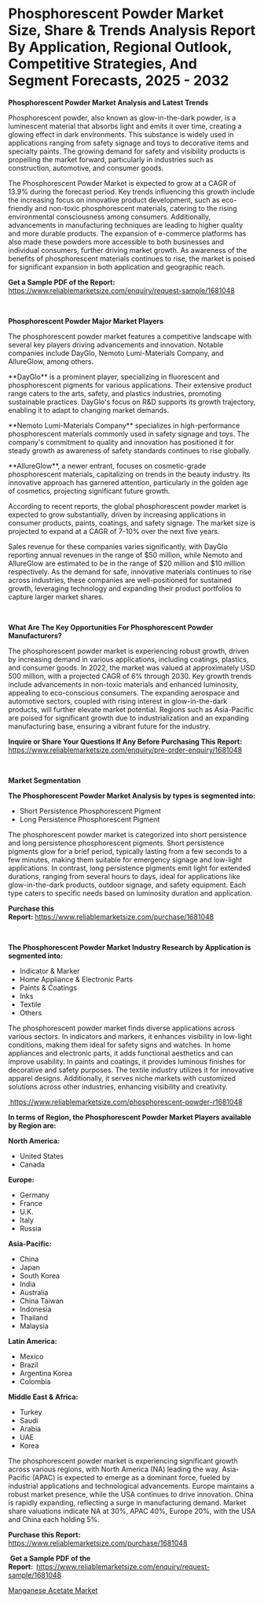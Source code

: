 <p><h1>Phosphorescent Powder Market Size, Share & Trends Analysis Report By Application, Regional Outlook, Competitive Strategies, And Segment Forecasts, 2025 - 2032</h1></p><p><strong>Phosphorescent Powder Market Analysis and Latest Trends</strong></p>
<p><p>Phosphorescent powder, also known as glow-in-the-dark powder, is a luminescent material that absorbs light and emits it over time, creating a glowing effect in dark environments. This substance is widely used in applications ranging from safety signage and toys to decorative items and specialty paints. The growing demand for safety and visibility products is propelling the market forward, particularly in industries such as construction, automotive, and consumer goods.</p><p>The Phosphorescent Powder Market is expected to grow at a CAGR of 13.9% during the forecast period. Key trends influencing this growth include the increasing focus on innovative product development, such as eco-friendly and non-toxic phosphorescent materials, catering to the rising environmental consciousness among consumers. Additionally, advancements in manufacturing techniques are leading to higher quality and more durable products. The expansion of e-commerce platforms has also made these powders more accessible to both businesses and individual consumers, further driving market growth. As awareness of the benefits of phosphorescent materials continues to rise, the market is poised for significant expansion in both application and geographic reach.</p></p>
<p><strong>Get a Sample PDF of the Report:&nbsp;</strong> <a href="https://www.reliablemarketsize.com/enquiry/request-sample/1681048?utm_campaign=3165&utm_medium=2&utm_source=Github&utm_content=ia&utm_term=01042025&utm_id=phosphorescent-powder">https://www.reliablemarketsize.com/enquiry/request-sample/1681048</a></p>
<p>&nbsp;</p>
<p><strong>Phosphorescent Powder Major Market Players</strong></p>
<p><p>The phosphorescent powder market features a competitive landscape with several key players driving advancements and innovation. Notable companies include DayGlo, Nemoto Lumi-Materials Company, and AllureGlow, among others.</p><p>**DayGlo** is a prominent player, specializing in fluorescent and phosphorescent pigments for various applications. Their extensive product range caters to the arts, safety, and plastics industries, promoting sustainable practices. DayGlo's focus on R&D supports its growth trajectory, enabling it to adapt to changing market demands.</p><p>**Nemoto Lumi-Materials Company** specializes in high-performance phosphorescent materials commonly used in safety signage and toys. The company's commitment to quality and innovation has positioned it for steady growth as awareness of safety standards continues to rise globally.</p><p>**AllureGlow**, a newer entrant, focuses on cosmetic-grade phosphorescent materials, capitalizing on trends in the beauty industry. Its innovative approach has garnered attention, particularly in the golden age of cosmetics, projecting significant future growth.</p><p>According to recent reports, the global phosphorescent powder market is expected to grow substantially, driven by increasing applications in consumer products, paints, coatings, and safety signage. The market size is projected to expand at a CAGR of 7-10% over the next five years.</p><p>Sales revenue for these companies varies significantly, with DayGlo reporting annual revenues in the range of $50 million, while Nemoto and AllureGlow are estimated to be in the range of $20 million and $10 million respectively. As the demand for safe, innovative materials continues to rise across industries, these companies are well-positioned for sustained growth, leveraging technology and expanding their product portfolios to capture larger market shares.</p></p>
<p>&nbsp;</p>
<p><strong>What Are The Key Opportunities For Phosphorescent Powder Manufacturers?</strong></p>
<p><p>The phosphorescent powder market is experiencing robust growth, driven by increasing demand in various applications, including coatings, plastics, and consumer goods. In 2022, the market was valued at approximately USD 500 million, with a projected CAGR of 6% through 2030. Key growth trends include advancements in non-toxic materials and enhanced luminosity, appealing to eco-conscious consumers. The expanding aerospace and automotive sectors, coupled with rising interest in glow-in-the-dark products, will further elevate market potential. Regions such as Asia-Pacific are poised for significant growth due to industrialization and an expanding manufacturing base, ensuring a vibrant future for the industry.</p></p>
<p><strong>Inquire or Share Your Questions If Any Before Purchasing This Report:</strong> <a href="https://www.reliablemarketsize.com/enquiry/pre-order-enquiry/1681048?utm_campaign=3165&utm_medium=2&utm_source=Github&utm_content=ia&utm_term=01042025&utm_id=phosphorescent-powder">https://www.reliablemarketsize.com/enquiry/pre-order-enquiry/1681048</a></p>
<p>&nbsp;</p>
<p><strong>Market Segmentation</strong></p>
<p><strong>The Phosphorescent Powder Market Analysis by types is segmented into:</strong></p>
<p><ul><li>Short Persistence Phosphorescent Pigment</li><li>Long Persistence Phosphorescent Pigment</li></ul></p>
<p><p>The phosphorescent powder market is categorized into short persistence and long persistence phosphorescent pigments. Short persistence pigments glow for a brief period, typically lasting from a few seconds to a few minutes, making them suitable for emergency signage and low-light applications. In contrast, long persistence pigments emit light for extended durations, ranging from several hours to days, ideal for applications like glow-in-the-dark products, outdoor signage, and safety equipment. Each type caters to specific needs based on luminosity duration and application.</p></p>
<p><strong>Purchase this Report:&nbsp;</strong><a href="https://www.reliablemarketsize.com/purchase/1681048?utm_campaign=3165&utm_medium=2&utm_source=Github&utm_content=ia&utm_term=01042025&utm_id=phosphorescent-powder">https://www.reliablemarketsize.com/purchase/1681048</a></p>
<p>&nbsp;</p>
<p><strong>The Phosphorescent Powder Market Industry Research by Application is segmented into:</strong></p>
<p><ul><li>Indicator & Marker</li><li>Home Appliance & Electronic Parts</li><li>Paints & Coatings</li><li>Inks</li><li>Textile</li><li>Others</li></ul></p>
<p><p>The phosphorescent powder market finds diverse applications across various sectors. In indicators and markers, it enhances visibility in low-light conditions, making them ideal for safety signs and watches. In home appliances and electronic parts, it adds functional aesthetics and can improve usability. In paints and coatings, it provides luminous finishes for decorative and safety purposes. The textile industry utilizes it for innovative apparel designs. Additionally, it serves niche markets with customized solutions across other industries, enhancing visibility and creativity.</p></p>
<p><a href="https://www.reliablemarketsize.com/phosphorescent-powder-r1681048?utm_campaign=3165&utm_medium=2&utm_source=Github&utm_content=ia&utm_term=01042025&utm_id=phosphorescent-powder">&nbsp;https://www.reliablemarketsize.com/phosphorescent-powder-r1681048</a></p>
<p><strong>In terms of Region, the Phosphorescent Powder Market Players available by Region are:</strong></p>
<p>
    <p> <strong> North America: </strong>
        <ul>
            <li>United States</li>
            <li>Canada</li>
        </ul>
        </p> 
    <p> <strong> Europe: </strong>
        <ul>
            <li>Germany</li>
            <li>France</li>
            <li>U.K.</li>
            <li>Italy</li>
            <li>Russia</li>
        </ul>
        </p> 
    <p> <strong> Asia-Pacific: </strong>
        <ul>
            <li>China</li>
            <li>Japan</li>
            <li>South Korea</li>
            <li>India</li>
            <li>Australia</li>
            <li>China Taiwan</li>
            <li>Indonesia</li>
            <li>Thailand</li>
            <li>Malaysia</li>
        </ul>
        </p> 
    <p> <strong> Latin America: </strong>
        <ul>
            <li>Mexico</li>
            <li>Brazil</li>
            <li>Argentina Korea</li>
            <li>Colombia</li>
        </ul>
        </p> 
    <p> <strong> Middle East & Africa: </strong>
        <ul>
            <li>Turkey</li>
            <li>Saudi</li>
            <li>Arabia</li>
            <li>UAE</li>
            <li>Korea</li>
        </ul>
    </p>
    </p>
<p><p>The phosphorescent powder market is experiencing significant growth across various regions, with North America (NA) leading the way. Asia-Pacific (APAC) is expected to emerge as a dominant force, fueled by industrial applications and technological advancements. Europe maintains a robust market presence, while the USA continues to drive innovation. China is rapidly expanding, reflecting a surge in manufacturing demand. Market share valuations indicate NA at 30%, APAC 40%, Europe 20%, with the USA and China each holding 5%.</p></p>
<p><strong>Purchase this Report: </strong><a href="https://www.reliablemarketsize.com/purchase/1681048?utm_campaign=3165&utm_medium=2&utm_source=Github&utm_content=ia&utm_term=01042025&utm_id=phosphorescent-powder">https://www.reliablemarketsize.com/purchase/1681048</a></p>
<p>&nbsp;<strong>Get a Sample PDF of the Report:&nbsp;&nbsp;</strong><a href="https://www.reliablemarketsize.com/enquiry/request-sample/1681048?utm_campaign=3165&utm_medium=2&utm_source=Github&utm_content=ia&utm_term=01042025&utm_id=phosphorescent-powder">https://www.reliablemarketsize.com/enquiry/request-sample/1681048</a></p>
<p><strong></strong></p>
<p><p><a href="https://github.com/osamhcombre/Market-Research-Report-List-1/blob/main/manganese-acetate-market.md?utm_campaign=3165&utm_medium=2&utm_source=Github&utm_content=ia&utm_term=01042025&utm_id=phosphorescent-powder">Manganese Acetate Market</a></p></p>